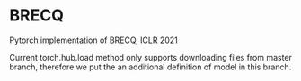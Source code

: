 # BRECQ
Pytorch implementation of BRECQ, ICLR 2021

Current torch.hub.load method only supports downloading files from master branch, therefore we put the an additional definition of model in this branch.

 
